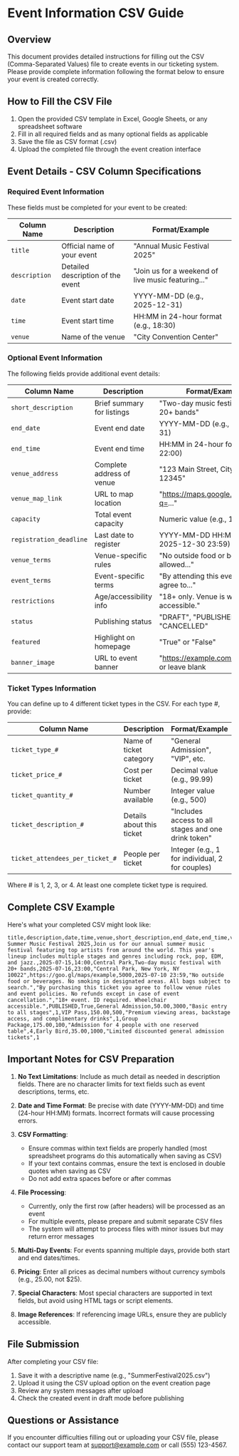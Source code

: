 # Event Information CSV Guide

## Overview
This document provides detailed instructions for filling out the CSV (Comma-Separated Values) file to create events in our ticketing system. Please provide complete information following the format below to ensure your event is created correctly.

## How to Fill the CSV File
1. Open the provided CSV template in Excel, Google Sheets, or any spreadsheet software
2. Fill in all required fields and as many optional fields as applicable
3. Save the file as CSV format (.csv)
4. Upload the completed file through the event creation interface

## Event Details - CSV Column Specifications

### Required Event Information
These fields must be completed for your event to be created:

| Column Name | Description | Format/Example |
|-------------|-------------|----------------|
| `title` | Official name of your event | "Annual Music Festival 2025" |
| `description` | Detailed description of the event | "Join us for a weekend of live music featuring..." |
| `date` | Event start date | YYYY-MM-DD (e.g., 2025-12-31) |
| `time` | Event start time | HH:MM in 24-hour format (e.g., 18:30) |
| `venue` | Name of the venue | "City Convention Center" |

### Optional Event Information
The following fields provide additional event details:

| Column Name | Description | Format/Example |
|-------------|-------------|----------------|
| `short_description` | Brief summary for listings | "Two-day music festival with 20+ bands" |
| `end_date` | Event end date | YYYY-MM-DD (e.g., 2025-12-31) |
| `end_time` | Event end time | HH:MM in 24-hour format (e.g., 22:00) |
| `venue_address` | Complete address of venue | "123 Main Street, Cityville, ST 12345" |
| `venue_map_link` | URL to map location | "https://maps.google.com/?q=..." |
| `capacity` | Total event capacity | Numeric value (e.g., 1000) |
| `registration_deadline` | Last date to register | YYYY-MM-DD HH:MM (e.g., 2025-12-30 23:59) |
| `venue_terms` | Venue-specific rules | "No outside food or beverages allowed..." |
| `event_terms` | Event-specific terms | "By attending this event, you agree to..." |
| `restrictions` | Age/accessibility info | "18+ only. Venue is wheelchair accessible." |
| `status` | Publishing status | "DRAFT", "PUBLISHED", or "CANCELLED" |
| `featured` | Highlight on homepage | "True" or "False" |
| `banner_image` | URL to event banner | "https://example.com/image.jpg" or leave blank |

### Ticket Types Information
You can define up to 4 different ticket types in the CSV. For each type #, provide:

| Column Name | Description | Format/Example |
|-------------|-------------|----------------|
| `ticket_type_#` | Name of ticket category | "General Admission", "VIP", etc. |
| `ticket_price_#` | Cost per ticket | Decimal value (e.g., 99.99) |
| `ticket_quantity_#` | Number available | Integer value (e.g., 500) |
| `ticket_description_#` | Details about this ticket | "Includes access to all stages and one drink token" |
| `ticket_attendees_per_ticket_#` | People per ticket | Integer (e.g., 1 for individual, 2 for couples) |

Where # is 1, 2, 3, or 4. At least one complete ticket type is required.

## Complete CSV Example
Here's what your completed CSV might look like:

```
title,description,date,time,venue,short_description,end_date,end_time,venue_address,venue_map_link,capacity,registration_deadline,venue_terms,event_terms,restrictions,status,featured,ticket_type_1,ticket_price_1,ticket_quantity_1,ticket_description_1,ticket_attendees_per_ticket_1,ticket_type_2,ticket_price_2,ticket_quantity_2,ticket_description_2,ticket_attendees_per_ticket_2,ticket_type_3,ticket_price_3,ticket_quantity_3,ticket_description_3,ticket_attendees_per_ticket_3,ticket_type_4,ticket_price_4,ticket_quantity_4,ticket_description_4,ticket_attendees_per_ticket_4
Summer Music Festival 2025,Join us for our annual summer music festival featuring top artists from around the world. This year's lineup includes multiple stages and genres including rock, pop, EDM, and jazz.,2025-07-15,14:00,Central Park,Two-day music festival with 20+ bands,2025-07-16,23:00,"Central Park, New York, NY 10022",https://goo.gl/maps/example,5000,2025-07-10 23:59,"No outside food or beverages. No smoking in designated areas. All bags subject to search.","By purchasing this ticket you agree to follow venue rules and event policies. No refunds except in case of event cancellation.","18+ event. ID required. Wheelchair accessible.",PUBLISHED,True,General Admission,50.00,3000,"Basic entry to all stages",1,VIP Pass,150.00,500,"Premium viewing areas, backstage access, and complimentary drinks",1,Group Package,175.00,100,"Admission for 4 people with one reserved table",4,Early Bird,35.00,1000,"Limited discounted general admission tickets",1
```

## Important Notes for CSV Preparation

1. **No Text Limitations**: Include as much detail as needed in description fields. There are no character limits for text fields such as event descriptions, terms, etc.

2. **Date and Time Format**: Be precise with date (YYYY-MM-DD) and time (24-hour HH:MM) formats. Incorrect formats will cause processing errors.

3. **CSV Formatting**: 
   - Ensure commas within text fields are properly handled (most spreadsheet programs do this automatically when saving as CSV)
   - If your text contains commas, ensure the text is enclosed in double quotes when saving as CSV
   - Do not add extra spaces before or after commas

4. **File Processing**:
   - Currently, only the first row (after headers) will be processed as an event
   - For multiple events, please prepare and submit separate CSV files
   - The system will attempt to process files with minor issues but may return error messages

5. **Multi-Day Events**: For events spanning multiple days, provide both start and end dates/times.

6. **Pricing**: Enter all prices as decimal numbers without currency symbols (e.g., 25.00, not $25).

7. **Special Characters**: Most special characters are supported in text fields, but avoid using HTML tags or script elements.

8. **Image References**: If referencing image URLs, ensure they are publicly accessible.

## File Submission

After completing your CSV file:
1. Save it with a descriptive name (e.g., "SummerFestival2025.csv")
2. Upload it using the CSV upload option on the event creation page
3. Review any system messages after upload
4. Check the created event in draft mode before publishing

## Questions or Assistance
If you encounter difficulties filling out or uploading your CSV file, please contact our support team at support@example.com or call (555) 123-4567.
